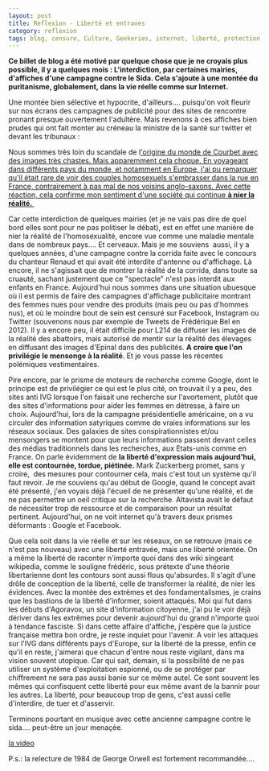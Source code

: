 ```yaml
---
layout: post
title: Reflexion - Liberté et entraves
category: reflexion
tags: blog, censure, Culture, Geekeries, internet, liberté, protection animale, réseaux sociaux
---
```

**Ce billet de blog a été motivé par quelque chose que je ne croyais plus possible, il y a quelques mois : L'interdiction, par certaines mairies, d'affiches d'une campagne contre le Sida. Cela s'ajoute à une montée du puritanisme, globalement, dans la vie réelle comme sur Internet.**

Une montée bien sélective et hypocrite, d'ailleurs.... puisqu'on voit fleurir sur nos écrans des campagnes de publicité pour des sites de rencontre pronant presque ouvertement l'adultère. Mais revenons à ces affiches bien prudes qui ont fait monter au créneau la ministre de la santé sur twitter et devant les tribunaux :

Nous sommes très loin du scandale de l<span style="text-decoration:underline;"><a href="https://fr.wikipedia.org/wiki/L'Origine_du_monde">'origine du monde de Courbet</a> avec des images très chastes. Mais apparemment cela choque. En voyageant dans différents pays du monde, et notamment en Europe, j'ai pu remarquer qu'il était rare de voir des couples homosexuels s'embrasser dans la rue en France, contrairement à pas mal de nos voisins anglo-saxons. Avec cette réaction, cela confirme mon sentiment d'une société qui continue **à nier la réalité.&nbsp;**

Car cette interdiction de quelques mairies (et je ne vais pas dire de quel bord elles sont pour ne pas politiser le débat), est en effet une manière de nier la réalité de l'homosexualité, encore vue comme une maladie mentale dans de nombreux pays.... Et cerveaux. Mais je me souviens &nbsp;aussi, il y a quelques années, d'une campagne contre la corrida faite avec le concours du chanteur Renaud et qui avait été interdite d'antenne ou d'affichage. Là encore, il ne s'agissait que de montrer la réalité de la corrida, dans toute sa cruauté, sachant justement que ce "spectacle" n'est pas interdit aux enfants en France. Aujourd'hui nous sommes dans une situation ubuesque où il est permis de faire des campagnes d'affichage publicitaire montrant des femmes nues pour vendre des produits (mais peu ou pas d'hommes nus), et où le moindre bout de sein est censuré sur Facebook, Instagram ou Twitter (souvenons nous par exemple de Tweets de Frédérique Bel en 2012). Il y a encore peu, il était difficile pour L214 de diffuser les images de la réalité des abattoirs, mais autorisé de mentir sur la réalité des élevages en diffusant des images d'Epinal dans des publicités. **A croire que l'on privilégie le mensonge à la réalité**. Et je vous passe les récentes polémiques vestimentaires.

Pire encore, par le prisme de moteurs de recherche comme Google, dont le principe est de privilégier ce qui est le plus cité, on trouvait il y a peu, des sites anti IVG lorsque l'on faisait une recherche sur l'avortement, plutôt que des sites d'informations pour aider les femmes en détresse, à faire un choix. Aujourd'hui, lors de la campagne présidentielle américaine, on a vu circuler des information satyriques comme de vraies informations sur les réseaux sociaux. Des galaxies de sites conspirationnistes et/ou mensongers se montent pour que leurs informations passent devant celles des médias traditionnels dans les recherches, aux Etats-unis comme en France. On parle évidemment de **la liberté d'expression mais aujourd'hui, elle est contournée, tordue, piétinée.** Mark Zuckerberg promet, sans y croire,&nbsp; des mesures pour contourner cela, mais c'est tout un système qu'il faut revoir. Je me souviens qu'au début de Google, quand le concept avait été présenté, j'en voyais déjà l'écueil de ne présenter qu'une réalité, et de ne pas permettre un oeil critique sur la recherche. Altavista avait le défaut de nécessiter trop de ressource et de comparaison pour un résultat pertinent. Aujourd'hui, on ne voit internet qu'à travers deux prismes déformants : Google et Facebook.

Que cela soit dans la vie réelle et sur les réseaux, on se retrouve (mais ce n'est pas nouveau) avec une liberté entravée, mais une liberté orientée. On a même la liberté de raconter n'importe quoi dans des wiki singeant wikipedia, comme le souligne frédéric, sous prétexte d'une théorie libertarienne dont les contours sont aussi flous qu'absurdes.&nbsp;Il s'agit d'une drôle de conception de la liberté, celle de transformer la réalité, de nier les évidences. Avec la montée des extrèmes et des fondamentalismes, je crains que les bastions de la liberté d'informer, soient attaqués. Moi qui fut dans les débuts d'Agoravox, un site d'information citoyenne, j'ai pu le voir déjà dériver dans les extrêmes pour devenir aujourd'hui du grand n'importe quoi à tendance fasciste. Si dans cette affaire d'affiche, j'espère que la justice française mettra bon ordre, je reste inquiet pour l'avenir. A voir les attaques sur l'IVG dans différents pays d'Europe, sur la liberté de la presse, enfin ce qu'il en reste, j'aimerai que chacun d'entre nous reste vigilant, dans ma vision souvent utopique. Car qui sait, demain, si la possibilité de ne pas utiliser un système d'exploitation espionné, ou de se protéger par chiffrement ne sera pas aussi banie sur ce même autel. Ce sont souvent les mêmes qui confisquent cette liberté pour eux même avant de la bannir pour les autres. La liberté, pour beaucoup trop de gens, c'est aussi celle d'interdire, de tuer et d'asservir.

Terminons pourtant en musique avec cette ancienne campagne contre le sida.... peut-être un jour menaçée.

[la video](https://www.youtube.com/watch?v=E2KD7p1OUlc)

P.s.: la relecture de 1984 de George Orwell est fortement recommandée....&nbsp;
